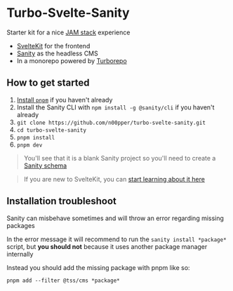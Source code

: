 # Turbo-Svelte-Sanity

Starter kit for a nice [JAM stack](https://jamstack.org/) experience

- [SvelteKit](https://kit.svelte.dev/) for the frontend
- [Sanity](https://sanity.io) as the headless CMS
- In a monorepo powered by [Turborepo](https://turborepo.org)

## How to get started

1. [Install `pnpm`](https://pnpm.io/installation) if you haven't already
1. Install the Sanity CLI with `npm install -g @sanity/cli` if you haven't already
1. `git clone https://github.com/n00pper/turbo-svelte-sanity.git`
1. `cd turbo-svelte-sanity`
1. `pnpm install`
1. `pnpm dev`

> You'll see that it is a blank Sanity project so you'll need to create a [Sanity schema](https://www.sanity.io/docs/create-a-schema-and-configure-sanity-studio)

> If you are new to SvelteKit, you can [start learning about it here](https://kit.svelte.dev/docs/introduction)

## Installation troubleshoot

Sanity can misbehave sometimes and will throw an error regarding missing packages

In the error message it will recommend to run the `sanity install *package*` script, but **you should not** 
because it uses another package manager internally

Instead you should add the missing package with pnpm like so:

`pnpm add --filter @tss/cms *package*`